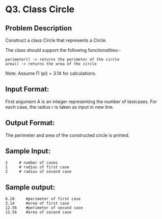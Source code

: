 # Q3. Class Circle
## Problem Description

Construct a class Circle that represents a Circle.

The class should support the following functionalities:-

    perimeter() -> returns the perimeter of the circle
    area() -> returns the area of the circle

Note: Assume Π (pi) = 3.14 for calculations.

## Input Format:

First argument A is an integer representing the number of testcases.
For each case, the radius r is taken as input in new line.

## Output Format:

The perimeter and area of the constructed circle is printed.

## Sample Input:

    2     # number of cases
    1     # radius of first case
    2     # radius of second case

## Sample output:

    6.28     #perimeter of first case
    3.14     #area of first case
    12.56    #perimeter of second case
    12.56    #area of second case
